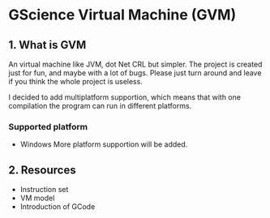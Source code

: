 # GScience Virtual Machine (GVM)
## 1. What is GVM
An virtual machine like JVM, dot Net CRL but simpler. The project is created just for fun, and maybe with a lot of bugs. Please just turn around and leave if you think the whole project is useless.

I decided to add multiplatform supportion, which means that with one compilation the program can run in different platforms.
### Supported platform
- Windows
More platform supportion will be added.

## 2. Resources
- Instruction set
- VM model
- Introduction of GCode